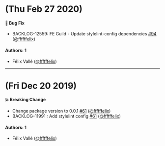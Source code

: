 # (Thu Feb 27 2020)

#### 🐛  Bug Fix

- BACKLOG-12559: FE Guild - Update stylelint-config dependencies [#94](https://github.com/Jahia/javascript-components/pull/94) ([@ffffffelix](https://github.com/ffffffelix))

#### Authors: 1

- Félix Vallé ([@ffffffelix](https://github.com/ffffffelix))

---

# (Fri Dec 20 2019)

#### 💥  Breaking Change

- Change package version to 0.0.1 [#61](https://github.com/Jahia/javascript-components/pull/61) ([@ffffffelix](https://github.com/ffffffelix))
- BACKLOG-11991 : Add stylelint config [#61](https://github.com/Jahia/javascript-components/pull/61) ([@ffffffelix](https://github.com/ffffffelix))

#### Authors: 1

- Félix Vallé ([@ffffffelix](https://github.com/ffffffelix))